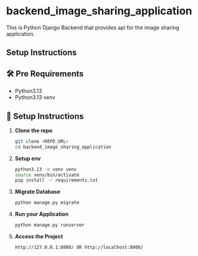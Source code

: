 # backend_image_sharing_application
This is Python Django Backend that provides api for the image sharing application.


## Setup Instructions

## 🛠 Pre Requirements

- Python3.13
- Python3.13 venv

## 🧪 Setup Instructions

1. **Clone the repo**
   ```bash
   git clone <REPO_URL>
   cd backend_image_sharing_application
2. **Setup env**
   ```bash
   python3.13 -m venv venv
   source venv/bin/activate
   pip install -r requirements.txt
3. **Migrate Database**
   ```bash
   python manage.py migrate
4. **Run your Application**
   ```bash
   python manage.py runserver
5. **Access the Project**
   ```bash
   http://127.0.0.1:8000/ OR http://localhost:8000/
